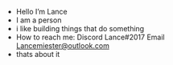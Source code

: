 - Hello I’m Lance
- I am a person
- i like building things that do something
- How to reach me: Discord Lance#2017 Email Lancemiester@outlook.com 
- thats about it


<!---
LanceMiester/LanceMiester is a ✨ special ✨ repository because its `README.md` (this file) appears on your GitHub profile.
You can click the Preview link to take a look at your changes.
--->
